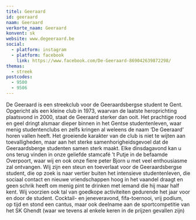 ```yaml
---
titel: Geeraard
id: geeraard
naam: Geeraard
verkorte_naam: Geeraard
konvent: sk
website: www.degeeraard.be
social:
  - platform: instagram
  - platform: facebook
    link: https://www.facebook.com/De-Geeraard-869042639872298/
themas:
  - streek
postcodes:
  - 9500
  - 9506
---
```


De Geeraard is een streekclub voor de Geeraardsbergse student te Gent.
Opgericht als een kleine club in 1973, waarvan de laatste heroprichting plaatsvond in 2000, staat de Geeraard sterker dan ooit. Het prachtige rood en geel dringt alsmaar dieper binnen in het Gentse studentenleven, waar menig studentenclubs en zelfs kringen al weleens de naam ‘De Geeraard’ horen vallen heeft. Het groeiende karakter van de club is niet te wijten aan toevalligheden, maar aan het sterke samenhorigheidsgevoel dat de Geeraardsberge studenten samen sterk maakt. Elke dinsdagavond kan u ons terug vinden in onze geliefde stamcafé ’t Putje in de befaamde Overpoort, waar wij en ook onze fiere peter Bjorn u met veel enthousiasme zal ontvangen.
Wij zijn een steun en toeverlaat voor de Geeraardsbergse student, die op zoek is naar vertier buiten het intensieve studentenleven, die sociaal contact en nieuwe vriendschappen hoog in het vaandel draagt en geen schrik heeft om menig pint te drinken met iemand die hij maar half kent.
Wij voorzien ook tal van goedkope activiteiten gedurende het jaar voor en door de student. Cocktail- en jeneveravond, fifa-toernooi, vrij podium, op tijd en stond een cantus, maar ook deelname aan de sportcompetitie van het SK Ghendt (waar we tevens al enkele keren in de prijzen gevallen zijn)
